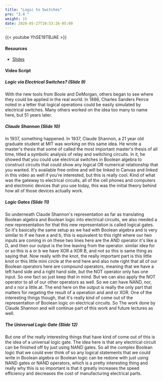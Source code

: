 ```yaml
---
title: "Logic to Switches"
pre: "3.4 "
weight: 15
date: 2020-05-27T10:53:26-05:00
---
```


{{< youtube YhSE19TBJAE >}}


#### Resources

* [Slides](../slides/03-Bits-and-Boolean-Algebra.pdf)

#### Video Script

##### Logic via Electrical Switches? (Slide 9)

With the new tools from Boole and DeMorgan, others began to see where they could be applied in the real world. In 1886, Charles Sanders Peirce noted in a letter that logical operations could be easily simulated by electrical switches. Many others worked on the idea too many to name here, but 51 years later.

##### Claude Shannon (Slide 10)

In 1937, something happened. In 1937, Claude Shannon, a 21 year old graduate student at MIT was working on this same idea. He wrote a master's thesis that some of called the most important master's thesis of all time, titled a symbolic analysis of relay and switching circuits. In it, he showed that you could use electrical switches in Boolean algebra to construct circuits that could show any logical OR numerical relationship that you wanted. It's available free online and will be linked in Canvas and linked in this video as well if you're interested, but this is really cool. Kind of what was the gateway to electrical circuits, all of the cell phones and computers and electronic devices that you use today, this was the initial theory behind how all of those devices actually work. 

##### Logic Gates (Slide 11)

So underneath Claude Shannon's representation as far as translating Boolean algebra and Boolean logic into electrical circuits, we also needed a new representation for that this new representation is called logical gates. So it's basically the same setup as we had with Boolean algebra and is very similar to if we have a and b, this is equivalent to this right where our two inputs are coming in on these two lines here are the AND operator it's like a D, and then our output is the line leaving from the operator. similar idea for or so this is a or b we have XOR a XOR B, and not so this is same thing as saying that. Now really with the knot, the really important part is this little knot or this little mini circle at the end here and also note right that all of our Boolean operators here are compound operators, meaning that we have a left hand side and a right hand side, but the NOT operator only has one input. So one fact so just keep that in mind. But we can also apply the NOT operator to all of our other operators as well. So we can have NAND, nor, and x nor a little.at. The end here on the output is really the only part that matters for negating the result of a operation and and or XOR. One of the interesting things though, that it's really kind of come out of the representation of Boolean logic on electrical circuits. So The work done by Claude Shannon and will continue part of this work and future lectures as well. 

##### The Universal Logic Gate (Slide 12)

But one of the really interesting things that have kind of come out of this is the idea of a universal logic gate. The idea here is that any electrical circuit can be finished off by just using NAND gates. So all the complex Boolean logic that we could ever think of so any logical statements that we could write in Boolean algebra or Boolean logic can be redone with just using NAND gates or NAND operators, which is a pretty interesting thing and really why this is so important is that it greatly increases the speed efficiency and decreases the cost of manufacturing electrical parts. 

